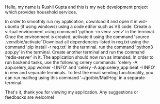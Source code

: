 Hello, my name is Rushil Gupta and this is my web development project which provides household services.

In order to smoothly run my application, download it and open it in wsl-ubuntu (if using windows) using a code editor such as VS code. 
Create a virtual environment using command 'python -m venv .venv' in the terminal.
Once the environment is created, activate it using the command 'source .venv/bin/activate'
Download all dependencies listed in req.txt using the command 'pip install -r req.txt' in the terminal.
run the command 'python3 app.py' in the terminal. Create another terminal and run the command 'redis-server' in it.
The application should now run as intended. 
In order to run backend tasks, use the following celery commands: 'celery -A app:celery_app worker -l INFO' 
and 'celery -A app:celery_app beat -l INFO' in new and separate terminals.
To test the email sending functionality, you can run mailhog using this command '~/go/bin/MailHog' in a separate terminal.

That's it, thank you for viewing my application. Any suggestions or feedbacks are welcome!
